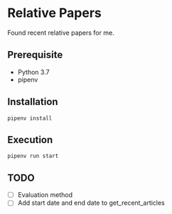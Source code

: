 # Relative Papers

Found recent relative papers for me.

## Prerequisite

- Python 3.7
- pipenv

## Installation

`pipenv install`

## Execution

`pipenv run start`

## TODO

- [ ] Evaluation method
- [ ] Add start date and end date to get_recent_articles